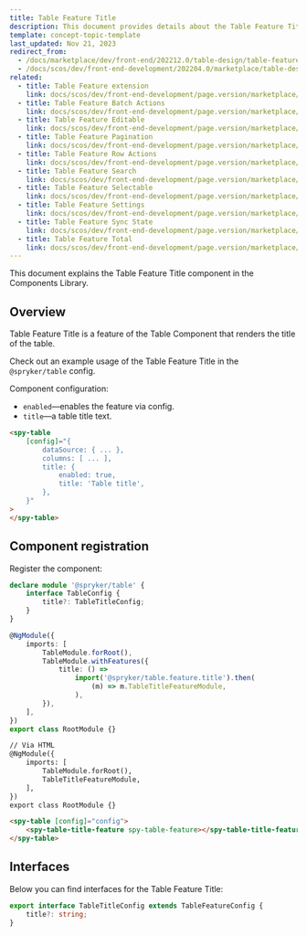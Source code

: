 ```yaml
---
title: Table Feature Title
description: This document provides details about the Table Feature Title component in the Components Library.
template: concept-topic-template
last_updated: Nov 21, 2023
redirect_from:
  - /docs/marketplace/dev/front-end/202212.0/table-design/table-features/table-feature-title.html
  - /docs/scos/dev/front-end-development/202204.0/marketplace/table-design/table-feature-extension/table-feature-title.html
related:
  - title: Table Feature extension
    link: docs/scos/dev/front-end-development/page.version/marketplace/table-design/table-feature-extension/table-feature-extension.html
  - title: Table Feature Batch Actions
    link: docs/scos/dev/front-end-development/page.version/marketplace/table-design/table-feature-extension/table-feature-batch-actions.html
  - title: Table Feature Editable
    link: docs/scos/dev/front-end-development/page.version/marketplace/table-design/table-feature-extension/table-feature-editable.html
  - title: Table Feature Pagination
    link: docs/scos/dev/front-end-development/page.version/marketplace/table-design/table-feature-extension/table-feature-pagination.html
  - title: Table Feature Row Actions
    link: docs/scos/dev/front-end-development/page.version/marketplace/table-design/table-feature-extension/table-feature-row-actions.html
  - title: Table Feature Search
    link: docs/scos/dev/front-end-development/page.version/marketplace/table-design/table-feature-extension/table-feature-search.html
  - title: Table Feature Selectable
    link: docs/scos/dev/front-end-development/page.version/marketplace/table-design/table-feature-extension/table-feature-selectable.html
  - title: Table Feature Settings
    link: docs/scos/dev/front-end-development/page.version/marketplace/table-design/table-feature-extension/table-feature-settings.html
  - title: Table Feature Sync State
    link: docs/scos/dev/front-end-development/page.version/marketplace/table-design/table-feature-extension/table-feature-sync-state.html
  - title: Table Feature Total
    link: docs/scos/dev/front-end-development/page.version/marketplace/table-design/table-feature-extension/table-feature-total.html
---
```


This document explains the Table Feature Title component in the Components Library.

## Overview

Table Feature Title is a feature of the Table Component that renders the title of the table.

Check out an example usage of the Table Feature Title in the `@spryker/table` config.

Component configuration:

- `enabled`—enables the feature via config.  
- `title`—a table title text.  

```html
<spy-table
    [config]="{
        dataSource: { ... },
        columns: [ ... ],
        title: {
            enabled: true,
            title: 'Table title',
        },                                                                                           
    }"
>
</spy-table>
```

## Component registration

Register the component:

```ts
declare module '@spryker/table' {
    interface TableConfig {
        title?: TableTitleConfig;
    }
}

@NgModule({
    imports: [
        TableModule.forRoot(),
        TableModule.withFeatures({
            title: () =>
                import('@spryker/table.feature.title').then(
                    (m) => m.TableTitleFeatureModule,
                ),
        }),
    ],
})
export class RootModule {}
```

```html
// Via HTML
@NgModule({
    imports: [
        TableModule.forRoot(),
        TableTitleFeatureModule,
    ],
})
export class RootModule {}

<spy-table [config]="config">
    <spy-table-title-feature spy-table-feature></spy-table-title-feature>
</spy-table>
```

## Interfaces

Below you can find interfaces for the Table Feature Title:

```ts
export interface TableTitleConfig extends TableFeatureConfig {
    title?: string;
}
```
